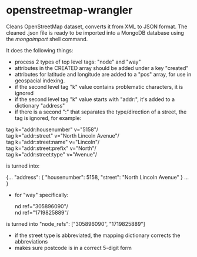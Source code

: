 # openstreetmap-wrangler
Cleans OpenStreetMap dataset, converts it from XML to JSON format. The cleaned .json file is ready to be imported into a MongoDB database using the <em>mongoimport</em> shell command.

It does the following things:
- process 2 types of top level tags: "node" and "way"
- attributes in the CREATED array should be added under a key "created"
- attributes for latitude and longitude are added to a "pos" array, for use in geospacial indexing.
- if the second level tag "k" value contains problematic characters, it is ignored
- if the second level tag "k" value starts with "addr:", it's added to a dictionary "address"
- if there is a second ":" that separates the type/direction of a street,
  the tag is ignored, for example:

tag k="addr:housenumber" v="5158"/<br/>
tag k="addr:street" v="North Lincoln Avenue"/<br/>
tag k="addr:street:name" v="Lincoln"/<br/>
tag k="addr:street:prefix" v="North"/<br/>
tag k="addr:street:type" v="Avenue"/<br/>

  is turned into:

{...
"address": {
    "housenumber": 5158,
    "street": "North Lincoln Avenue"
}
...
}

- for "way" specifically:

  nd ref="305896090"/<br/>
  nd ref="1719825889"/

is turned into
"node_refs": ["305896090", "1719825889"]

- if the street type is abbreviated, the mapping dictionary corrects the abbreviations
- makes sure postcode is in a correct 5-digit form
